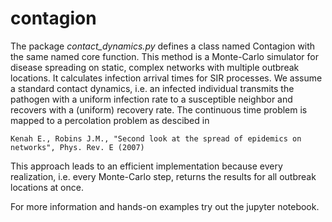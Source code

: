 # contagion
The package *contact_dynamics.py* defines a class named Contagion with the same named core function.
This method is a Monte-Carlo simulator for disease spreading on static, complex networks with multiple outbreak locations.
It calculates infection arrival times for SIR processes.
We assume a standard contact dynamics, i.e. an infected individual transmits the pathogen with a uniform infection rate to a susceptible
neighbor and recovers with a (uniform) recovery rate. The continuous time problem is mapped to a percolation problem as descibed in 
```
Kenah E., Robins J.M., "Second look at the spread of epidemics on networks", Phys. Rev. E (2007)
```
This approach leads to an efficient implementation because every realization, i.e. every Monte-Carlo step, returns the results for all outbreak locations at once.

For more information and hands-on examples try out the jupyter notebook. 
